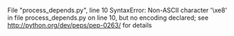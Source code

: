   File "process_depends.py", line 10
SyntaxError: Non-ASCII character '\xe8' in file process_depends.py on line 10, but no encoding declared; see http://python.org/dev/peps/pep-0263/ for details
